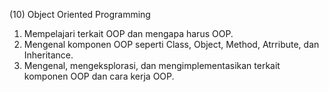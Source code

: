 (10) Object Oriented Programming

1. Mempelajari terkait OOP dan mengapa harus OOP.
2. Mengenal komponen OOP seperti Class, Object, Method, Atrribute, dan Inheritance.
3. Mengenal, mengeksplorasi, dan mengimplementasikan terkait komponen OOP dan cara kerja OOP.
